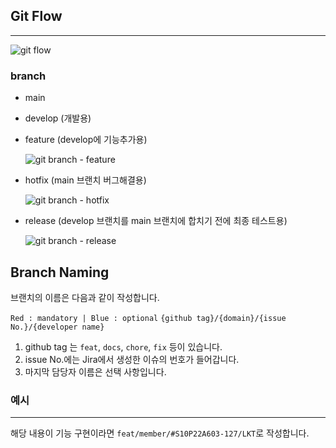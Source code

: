 ## Git Flow

---

![git flow](https://github.com/lkt9899/PS/assets/80976609/16f92f0c-034f-4c94-8b16-5a0796e67d0a)

### branch

- main
- develop (개발용)
- feature (develop에 기능추가용)
    
    ![git branch - feature](https://github.com/lkt9899/PS/assets/80976609/6f7967d0-baa1-48dd-90c9-02987b16bc20)
    
- hotfix (main 브랜치 버그해결용)
    
    ![git branch - hotfix](https://github.com/lkt9899/PS/assets/80976609/0a7a56d9-15bb-4a02-b937-2da0d580d6ae)
    
- release (develop 브랜치를 main 브랜치에 합치기 전에 최종 테스트용)
    
    ![git branch - release](https://github.com/lkt9899/PS/assets/80976609/a7171a97-611f-4303-b321-eacbec9f9cda)
    

## Branch Naming

브랜치의 이름은 다음과 같이 작성합니다.

`Red : mandatory | Blue : optional`
`{github tag}/{domain}/{issue No.}/{developer name}`

1. github tag 는 `feat`, `docs`, `chore`, `fix` 등이 있습니다.
2. issue No.에는 Jira에서 생성한 이슈의 번호가 들어갑니다.
3. 마지막 담당자 이름은 선택 사항입니다.

### 예시

---

해당 내용이 기능 구현이라면 `feat/member/#S10P22A603-127/LKT`로 작성합니다.